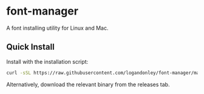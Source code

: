 # font-manager

A font installing utility for Linux and Mac.

## Quick Install

Install with the installation script:
```bash
curl -sSL https://raw.githubusercontent.com/logandonley/font-manager/main/install.sh | bash
```

Alternatively, download the relevant binary from the releases tab.
